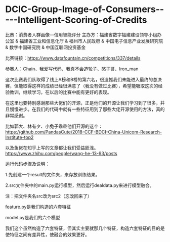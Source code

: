 # DCIC-Group-Image-of-Consumers-----Intelligent-Scoring-of-Credits
比赛：消费者人群画像—信用智能评分
主办方：福建省数字福建建设领导小组办公室 & 福建省工业和信息化厅 & 福州市人民政府 & 中国电子信息产业发展研究院 & 数字中国研究院 & 中国互联网投资基金

比赛链接：https://www.datafountain.cn/competitions/337/details

参赛人：Chain、我爱写代码、我真不会造轮子、憨子哥、Iron_man

这次比赛我们队取得了线上A榜和B榜的第六名，很遗憾我们未能进入最终的总决赛，但能取得这样的成绩已经很满意了（我没有做过比赛），希望能吸取这次的经验教训，继续学习，在以后的比赛中能有更好的表现。

在这里也要特别感谢那些大佬们的开源，正是他们的开源让我们学习到了很多，并且慢慢进步。在我们的代码中就有一些特征用到了那些大佬开源使用的方法，真的非常感谢。

比如郭大、林有夕、小兔子乖乖他们开源的这个：https://github.com/PandasCute/2018-CCF-BDCI-China-Unicom-Research-Institute-top2

以及鱼佬在知乎上写的文章都让我们受益匪浅。https://www.zhihu.com/people/wang-he-13-93/posts


运行代码步骤及说明：

1.先创建一个result的文件夹，来存放训练结果。

2.src文件夹中的main.py运行模型，然后运行dealdata.py来进行模型融合。

注：把文件夹名src改为src2（忘改回来了）



feature.py是我们构造的六套特征

model.py是我们的六个模型

我们这个虽然构造了六套特征，但其实主要就那几个特征，构造六套特征的目的是使特征之间有差异性，使融合的效果更好。
